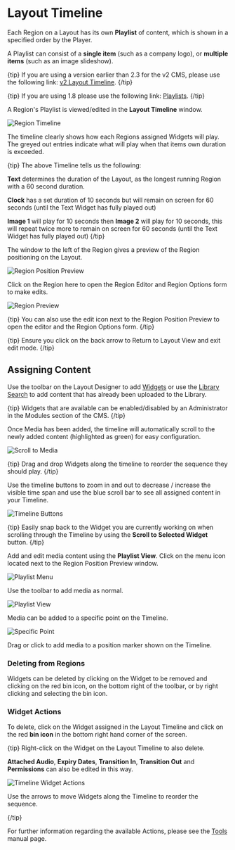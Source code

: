 <!--toc=layouts-->

# Layout Timeline

Each Region on a Layout has its own **Playlist** of content, which is shown in a specified order by the Player. 

A Playlist can consist of a **single item** (such as a company logo), or **multiple items** (such as an image slideshow).

{tip}
If you are using a version earlier than 2.3 for the v2 CMS, please use the following link: [v2 Layout Timeline](layouts_timeline_2.0.html). {/tip}

{tip}
If you are using 1.8 please use the following link: [Playlists](layouts_playlists.html).
{/tip}

A Region's Playlist is viewed/edited in the **Layout Timeline** window.  

![Region Timeline](img/v2.3_layouts_region_timeline.png)

The timeline clearly shows how each Regions assigned Widgets will play. The greyed out entries indicate what will play when that items own duration is exceeded.

{tip}
The above Timeline tells us the following:

**Text** determines the duration of the Layout, as the longest running Region with a 60 second duration.

**Clock** has a set duration of 10 seconds but will remain on screen for 60 seconds (until the Text Widget has fully played out)

**Image 1** will play for 10 seconds then **Image 2** will play for 10 seconds, this will repeat twice more to remain on screen for 60 seconds (until the Text Widget has fully played out)
{/tip}

The window to the left of the Region gives a preview of the Region positioning on the Layout. 

![Region Position Preview](img/v2.3_layouts_timeline_region_position_preview.png)

Click on the Region here to open the Region Editor and Region Options form to make edits.

![Region Preview](img/v2.3_layouts_timeline_region_preview.png)

{tip}
You can also use the edit icon next to the Region Position Preview to open the editor and the Region Options form.
{/tip}

{tip}
Ensure you click on the back arrow to Return to Layout View and exit edit mode.
{/tip}



## Assigning Content

Use the toolbar on the Layout Designer to add [Widgets](layouts_widgets.html) or use the [Library Search](layouts_library_search.html) to add content that has already been uploaded to the Library.

{tip}
Widgets that are available can be enabled/disabled by an Administrator in the Modules section of the CMS.
{/tip}

Once Media has been added, the timeline will automatically scroll to the newly added content (highlighted as green) for easy configuration.

![Scroll to Media](img/v2.3_layouts_added_media_scroll.png)

{tip}
Drag and drop Widgets along the timeline to reorder the sequence they should play.
{/tip}

Use the timeline buttons to zoom in and out to decrease / increase the visible time span and use the blue scroll bar to see all assigned content in your Timeline.

![Timeline Buttons](img/v2.3_layouts_timeline_buttons.png)

{tip}
Easily snap back to the Widget you are currently working on when scrolling through the Timeline by using the **Scroll to Selected Widget** button.
{/tip}

Add and edit media content using the **Playlist View**. Click on the menu icon located next to the Region Position Preview window.

![Playlist Menu](img/v2.3_layouts_timeline_playlist_menu.png)

Use the toolbar to add media as normal.

![Playlist View](img/v2.3_layouts_timeline_playlist_view.png)



Media can be added to a specific point on the Timeline. 

![Specific Point](img/v2.3_layouts_timeline_point_marker.png)

Drag or click to add media to a position marker shown on the Timeline.

### Deleting from Regions

Widgets can be deleted by clicking on the Widget to be removed and clicking on the red bin icon, on the bottom right of the toolbar, or by right clicking and selecting the bin icon.

### Widget Actions

To delete, click on the Widget assigned in the Layout Timeline and click on the red **bin icon** in the bottom right hand corner of the screen. 

{tip}
Right-click on the Widget on the Layout Timeline to also delete.

**Attached Audio**, **Expiry Dates**, **Transition In**, **Transition Out** and **Permissions** can also be edited in this way.

![Timeline Widget Actions](img/v2_layouts_timeline_widget_actions.png)

Use the arrows to move Widgets along the Timeline to reorder the sequence.

{/tip}

For further information regarding the available Actions, please see the [Tools](layouts_tools.html) manual page.







